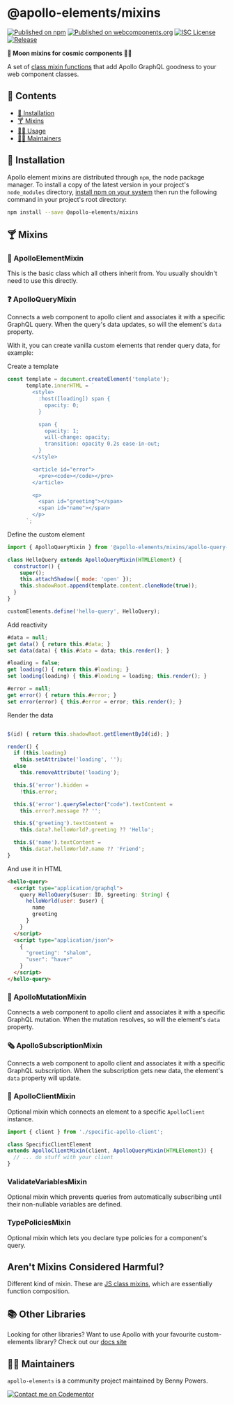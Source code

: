 # @apollo-elements/mixins

[![Published on npm](https://img.shields.io/npm/v/@apollo-elements/mixins.svg)](https://www.npmjs.com/package/@apollo-elements/mixins)
[![Published on webcomponents.org](https://img.shields.io/badge/webcomponents.org-published-blue.svg)](https://www.webcomponents.org/element/@apollo-elements/mixins)
[![ISC License](https://img.shields.io/npm/l/@apollo-elements/mixins)](https://github.com/apollo-elements/apollo-elements/blob/master/LICENCE.md)
[![Release](https://github.com/apollo-elements/apollo-elements/workflows/Release/badge.svg)](https://github.com/apollo-elements/apollo-elements/actions)

<strong>🍹 Moon mixins for cosmic components 👩‍🚀</strong>

A set of [class mixin functions](https://alligator.io/js/class-composition/#composition-with-javascript-classes) that add Apollo GraphQL goodness to your web component classes.

## 📓 Contents
- [🔧 Installation](#-installation)
- [🍸 Mixins](#-mixins)
- [👩‍🚀 Usage](#-usage)
- [👷‍♂️ Maintainers](#-maintainers)

## 🔧 Installation

Apollo element mixins are distributed through `npm`, the node package manager. To install a copy of the latest version in your project's `node_modules` directory, [install npm on your system](https://www.npmjs.com/get-npm) then run the following command in your project's root directory:

```bash
npm install --save @apollo-elements/mixins
```

## 🍸 Mixins

### 🧱 ApolloElementMixin
This is the basic class which all others inherit from. You usually shouldn't need to use this directly.

### ❓ ApolloQueryMixin
Connects a web component to apollo client and associates it with a specific GraphQL query. When the query's data updates, so will the element's `data` property.

With it, you can create vanilla custom elements that render query data, for example:

Create a template

<code-copy>

```js
const template = document.createElement('template');
      template.innerHTML = `
        <style>
          :host([loading]) span {
            opacity: 0;
          }

          span {
            opacity: 1;
            will-change: opacity;
            transition: opacity 0.2s ease-in-out;
          }
        </style>

        <article id="error">
          <pre><code></code></pre>
        </article>

        <p>
          <span id="greeting"></span>
          <span id="name"></span>
        </p>
      `;
```

</code-copy>

Define the custom element

<code-copy>

```js
import { ApolloQueryMixin } from '@apollo-elements/mixins/apollo-query-mixin.js';

class HelloQuery extends ApolloQueryMixin(HTMLElement) {
  constructor() {
    super();
    this.attachShadow({ mode: 'open' });
    this.shadowRoot.append(template.content.cloneNode(true));
  }
}

customElements.define('hello-query', HelloQuery);
```

</code-copy>

Add reactivity

<code-copy>

```js
#data = null;
get data() { return this.#data; }
set data(data) { this.#data = data; this.render(); }

#loading = false;
get loading() { return this.#loading; }
set loading(loading) { this.#loading = loading; this.render(); }

#error = null;
get error() { return this.#error; }
set error(error) { this.#error = error; this.render(); }
```

</code-copy>

Render the data

<code-copy>

```js

$(id) { return this.shadowRoot.getElementById(id); }

render() {
  if (this.loading)
    this.setAttribute('loading', '');
  else
    this.removeAttribute('loading');

  this.$('error').hidden =
    !this.error;

  this.$('error').querySelector("code").textContent =
    this.error?.message ?? '';

  this.$('greeting').textContent =
    this.data?.helloWorld?.greeting ?? 'Hello';

  this.$('name').textContent =
    this.data?.helloWorld?.name ?? 'Friend';
}
```

</code-copy>

And use it in HTML

```html
<hello-query>
  <script type="application/graphql">
    query HelloQuery($user: ID, $greeting: String) {
      helloWorld(user: $user) {
        name
        greeting
      }
    }
  </script>
  <script type="application/json">
    {
      "greeting": "shalom",
      "user": "haver"
    }
  </script>
</hello-query>
```

### 👾 ApolloMutationMixin
Connects a web component to apollo client and associates it with a specific GraphQL mutation. When the mutation resolves, so will the element's `data` property.

### 🗞 ApolloSubscriptionMixin
Connects a web component to apollo client and associates it with a specific GraphQL subscription. When the subscription gets new data, the element's `data` property will update.

### 💼 ApolloClientMixin
Optional mixin which connects an element to a specific `ApolloClient` instance.

<code-copy>

```ts
import { client } from './specific-apollo-client';

class SpecificClientElement
extends ApolloClientMixin(client, ApolloQueryMixin(HTMLElement)) {
  // ... do stuff with your client
}
```

</code-copy>

### ValidateVariablesMixin
Optional mixin which prevents queries from automatically subscribing until their non-nullable variables are defined.

### TypePoliciesMixin
Optional mixin which lets you declare type policies for a component's query.

## Aren't Mixins Considered Harmful?

Different kind of mixin. These are [JS class mixins](http://justinfagnani.com/2015/12/21/real-mixins-with-javascript-classes/), which are essentially function composition.

## 📚 Other Libraries
Looking for other libraries? Want to use Apollo with your favourite custom-elements library? Check out our [docs site](https://apolloelement.dev)

## 👷‍♂️ Maintainers
`apollo-elements` is a community project maintained by Benny Powers.

[![Contact me on Codementor](https://cdn.codementor.io/badges/contact_me_github.svg)](https://www.codementor.io/bennyp?utm_source=github&utm_medium=button&utm_term=bennyp&utm_campaign=github)
